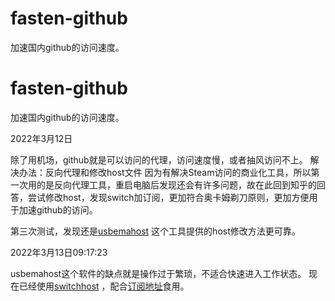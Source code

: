 # fasten-github
加速国内github的访问速度。
# fasten-github
加速国内github的访问速度。

2022年3月12日

  除了用机场，github就是可以访问的代理，访问速度慢，或者抽风访问不上。
  解决办法：反向代理和修改host文件
  因为有解决Steam访问的商业化工具，所以第一次用的是反向代理工具，重启电脑后发现还会有许多问题，故在此回到知乎的回答，尝试修改host，发现switch加订阅，更加符合奥卡姆剃刀原则，更加方便用于加速github的访问。

  第三次测试，发现还是[usbemahost](https://www.dogfight360.com/blog/475/) 这个工具提供的host修改方法更可靠。

2022年3月13日09:17:23

  usbemahost这个软件的缺点就是操作过于繁琐，不适合快速进入工作状态。
  现在已经使用[switchhost](https://swh.app/zh/) ，配合[订阅地址](https://raw.hellogithub.com/hosts)食用。
